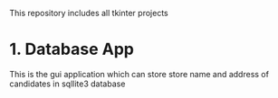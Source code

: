 This repository includes all tkinter projects

# 1. Database App
  This is the gui application which can store store name and address of candidates in sqllite3 database
